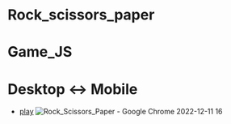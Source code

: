 # Rock_scissors_paper

# Game_JS

# Desktop <-> Mobile

- [play](https://alexdolz.github.io/Rock_Scissorss_Paper_game_JS/)
  ![Rock_Scissors_Paper - Google Chrome 2022-12-11 16](https://user-images.githubusercontent.com/108806800/206913972-6caa3365-018e-4a3a-b3d1-3f6041947d11.png)
